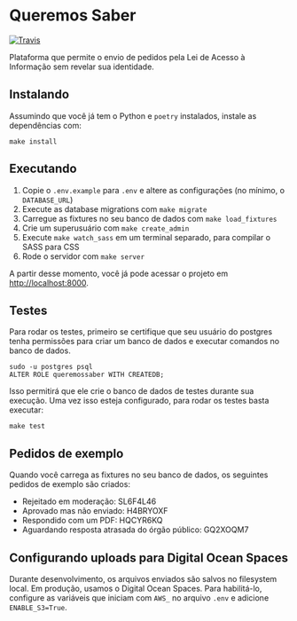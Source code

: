 # Queremos Saber

[![Travis](https://travis-ci.org/okfn-brasil/pedidosanonimos.svg?branch=master)](https://travis-ci.org/okfn-brasil/pedidosanonimos)

Plataforma que permite o envio de pedidos pela Lei de Acesso à
Informação sem revelar sua identidade.

## Instalando

Assumindo que você já tem o Python e `poetry` instalados, instale as dependências com:

```
make install
```

## Executando

1. Copie o `.env.example` para `.env` e altere as configurações (no mínimo, o
   `DATABASE_URL`)
1. Execute as database migrations com `make migrate`
1. Carregue as fixtures no seu banco de dados com `make load_fixtures`
1. Crie um superusuário com `make create_admin`
1. Execute `make watch_sass` em um terminal separado, para compilar o SASS para
   CSS
1. Rode o servidor com `make server`

A partir desse momento, você já pode acessar o projeto em
[http://localhost:8000](http://localhost:8000).

## Testes

Para rodar os testes, primeiro se certifique que seu usuário do postgres tenha
permissões para criar um banco de dados e executar comandos no banco de dados.

```
sudo -u postgres psql
ALTER ROLE queremossaber WITH CREATEDB;
```

Isso permitirá que ele crie o banco de dados de testes durante sua execução.
Uma vez isso esteja configurado, para rodar os testes basta executar:

```
make test
```

## Pedidos de exemplo

Quando você carrega as fixtures no seu banco de dados, os seguintes pedidos de exemplo são criados:

* Rejeitado em moderação: SL6F4L46
* Aprovado mas não enviado: H4BRYOXF
* Respondido com um PDF: HQCYR6KQ
* Aguardando resposta atrasada do órgão público: GQ2XOQM7

## Configurando uploads para Digital Ocean Spaces

Durante desenvolvimento, os arquivos enviados são salvos no filesystem local.
Em produção, usamos o Digital Ocean Spaces. Para habilitá-lo, configure as
variáveis que iniciam com `AWS_` no arquivo `.env` e adicione `ENABLE_S3=True`.
